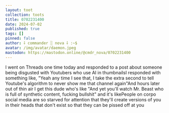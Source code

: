 ```yaml
---
layout: toot
collection: toots
title: 0702231400
date: 2024-07-02
published: true
tags: []
pinned: false
author: ⸸ commander ░ nova ⸸ :~$
avatar: /img/avatar/daemon.jpeg
mastodon: https://mastodon.online/@cmdr_nova/0702231400
---
```


I went on Threads one time today and responded to a post about someone being disgusted with Youtubers who use AI in thumbnailsI responded with something like, "Yeah any time I see that, I take the extra second to tell Youtube's algorithm to never show me that channel again"And hours later out of thin air I get this dude who's like "And yet you'll watch Mr. Beast who is full of synthetic content, fucking bullshit" and it's likePeople on corpo social media are so starved for attention that they'll create versions of you in their heads that don't exist so that they can be pissed off at you
